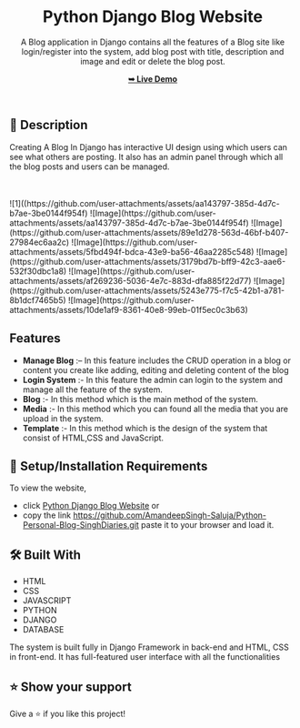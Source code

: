 <div align="center">

  <h1 align="center">Python Django Blog Website</h1>


A Blog application in Django contains all the features of a Blog site like login/register into the system, add blog post with title, description and image and edit or delete the blog post.


  <a href="https://blog-singhdiaries-1.onrender.com/"><strong>➥ Live Demo</strong></a>

</div>

<br />

## 📃 Description


Creating A Blog In Django has interactive UI design using which users can see what others are posting. It also has an admin panel through which all the blog posts and users can be managed.

<br>
<br>
![1]((https://github.com/user-attachments/assets/aa143797-385d-4d7c-b7ae-3be0144f954f)
![Image](https://github.com/user-attachments/assets/aa143797-385d-4d7c-b7ae-3be0144f954f)
![Image](https://github.com/user-attachments/assets/89e1d278-563d-46bf-b407-27984ec6aa2c)
![Image](https://github.com/user-attachments/assets/5fbd494f-bdca-43e9-ba56-46aa2285c548)
![Image](https://github.com/user-attachments/assets/3179bd7b-bff9-42c3-aae6-532f30dbc1a8)
![Image](https://github.com/user-attachments/assets/af269236-5036-4e7c-883d-dfa885f22d77)
![Image](https://github.com/user-attachments/assets/5243e775-f7c5-42b1-a781-8b1dcf7465b5)
![Image](https://github.com/user-attachments/assets/10de1af9-8361-40e8-99eb-01f5ec0c3b63)
<br>


## Features 

- **Manage Blog** :– In this feature includes the CRUD operation in a blog or content you create like adding, editing and deleting content of the blog
- **Login System** :- In this feature the admin can login to the system and manage all the feature of the system.
- **Blog** :- In this method which is the main method of the system.
- **Media** :- In this method which you can found all the media that you are upload in the system.
- **Template** :- In this method which is the design of the system that consist of HTML,CSS and JavaScript.



## 🚀 Setup/Installation Requirements

To view the website, 
* click [Python Django Blog Website](https://github.com/AmandeepSingh-Saluja/Python-Personal-Blog-SinghDiaries.git)
or 
* copy the link https://github.com/AmandeepSingh-Saluja/Python-Personal-Blog-SinghDiaries.git paste it to your browser and load it.  

## 🛠 Built With

* HTML
* CSS
* JAVASCRIPT
* PYTHON
* DJANGO
* DATABASE 

The system is built fully in Django Framework in back-end and HTML, CSS in front-end. It has full-featured user interface with all the functionalities


## ⭐️ Show your support 

Give a ⭐️ if you like this project!
